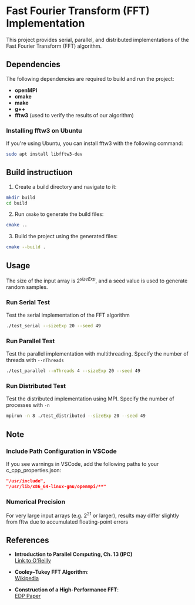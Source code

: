 # Fast Fourier Transform (FFT) Implementation  

This project provides serial, parallel, and distributed implementations of the Fast Fourier Transform (FFT) algorithm.

## Dependencies  

The following dependencies are required to build and run the project:  
- **openMPI**  
- **cmake**  
- **make**  
- **g++**  
- **fftw3** (used to verify the results of our algorithm)  

### Installing fftw3 on Ubuntu  
If you're using Ubuntu, you can install fftw3 with the following command:  
```bash  
sudo apt install libfftw3-dev  
```
## Build instructiuon
1. Create a build directory and navigate to it:
```bash
mkdir build  
cd build
```
2. Run `cmake` to generate the build files:
```bash
cmake ..
```

3. Build the project using the generated files:
```bash
cmake --build .  
```

## Usage
The size of the input array is $2^{sizeExp}$, and a seed value is used to generate random samples.

### Run Serial Test
Test the serial implementation of the FFT algorithm
```bash
./test_serial --sizeExp 20 --seed 49
```

### Run Parallel Test
Test the parallel implementation with multithreading. Specify the number of threads with `--nThreads`
```bash
./test_parallel --nThreads 4 --sizeExp 20 --seed 49
```

### Run Distributed Test
Test the distributed implementation using MPI. Specify the number of processes with `-n`
```bash
mpirun -n 8 ./test_distributed --sizeExp 20 --seed 49
```

## Note
### Include Path Configuration in VSCode
If you see warnings in VSCode, add the following paths to your c_cpp_properties.json:
```json
"/usr/include",  
"/usr/lib/x86_64-linux-gnu/openmpi/**"  
```
### Numerical Precision
For very large input arrays (e.g. $2^{21}$ or larger), results may differ slightly from fftw due to accumulated floating-point errors

## References  
- **Introduction to Parallel Computing, Ch. 13 (IPC)**  
  [Link to O'Reilly](https://learning.oreilly.com/library/view/introduction-to-parallel/0201648652/)  

- **Cooley–Tukey FFT Algorithm**:  
  [Wikipedia](https://en.wikipedia.org/wiki/Cooley%E2%80%93Tukey_FFT_algorithm)  

- **Construction of a High-Performance FFT**:  
  [EDP Paper](https://edp.org/work/Construction.pdf)  